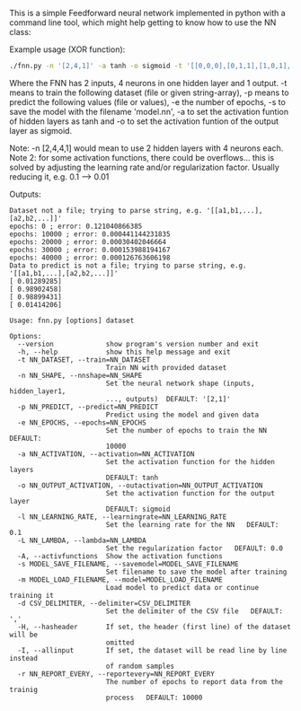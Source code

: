 This is a simple Feedforward neural network implemented in python with a command line tool, which might help getting to know how to use the NN class:

Example usage (XOR function):

``` sh
./fnn.py -n '[2,4,1]' -a tanh -o sigmoid -t '[[0,0,0],[0,1,1],[1,0,1],[1,1,0]]' -p '[[0,0],[0,1],[1,0],[1,1]]' -e 50000 -s model.nn
```

Where the FNN has 2 inputs, 4 neurons in one hidden layer and 1 output. -t means to train the following dataset (file or given string-array), -p means to predict the following values (file or values), -e the number of epochs, -s to save the model with the filename 'model.nn', -a to set the activation funtion of hidden layers as tanh and -o to set the activation funtion of the output layer as sigmoid.


Note: -n [2,4,4,1] would mean to use 2 hidden layers with 4 neurons each.
Note 2: for some activation functions, there could be overflows... this is solved by adjusting the learning rate and/or regularization factor. Usually reducing it, e.g. 0.1 --> 0.01

Outputs:
```
Dataset not a file; trying to parse string, e.g. '[[a1,b1,...],[a2,b2,...]]'
epochs: 0 ; error: 0.121040866385
epochs: 10000 ; error: 0.000441144231835
epochs: 20000 ; error: 0.00030402046664
epochs: 30000 ; error: 0.000153988194167
epochs: 40000 ; error: 0.000126763606198
Data to predict is not a file; trying to parse string, e.g. '[[a1,b1,...],[a2,b2,...]]'
[ 0.01289285]
[ 0.98902458]
[ 0.98899431]
[ 0.01414206]
```


```
Usage: fnn.py [options] dataset

Options:
  --version             show program's version number and exit
  -h, --help            show this help message and exit
  -t NN_DATASET, --train=NN_DATASET
                        Train NN with provided dataset
  -n NN_SHAPE, --nnshape=NN_SHAPE
                        Set the neural network shape (inputs, hidden_layer1,
                        ..., outputs)  DEFAULT: '[2,1]'
  -p NN_PREDICT, --predict=NN_PREDICT
                        Predict using the model and given data
  -e NN_EPOCHS, --epochs=NN_EPOCHS
                        Set the number of epochs to train the NN  DEFAULT:
                        10000
  -a NN_ACTIVATION, --activation=NN_ACTIVATION
                        Set the activation function for the hidden layers
                        DEFAULT: tanh
  -o NN_OUTPUT_ACTIVATION, --outactivation=NN_OUTPUT_ACTIVATION
                        Set the activation function for the output layer
                        DEFAULT: sigmoid
  -l NN_LEARNING_RATE, --learningrate=NN_LEARNING_RATE
                        Set the learning rate for the NN   DEFAULT: 0.1
  -L NN_LAMBDA, --lambda=NN_LAMBDA
                        Set the regularization factor   DEFAULT: 0.0
  -A, --activfunctions  Show the activation functions
  -s MODEL_SAVE_FILENAME, --savemodel=MODEL_SAVE_FILENAME
                        Set filename to save the model after training
  -m MODEL_LOAD_FILENAME, --model=MODEL_LOAD_FILENAME
                        Load model to predict data or continue training it
  -d CSV_DELIMITER, --delimiter=CSV_DELIMITER
                        Set the delimiter of the CSV file   DEFAULT: ','
  -H, --hasheader       If set, the header (first line) of the dataset will be
                        omitted
  -I, --allinput        If set, the dataset will be read line by line instead
                        of random samples
  -r NN_REPORT_EVERY, --reportevery=NN_REPORT_EVERY
                        The number of epochs to report data from the trainig
                        process   DEFAULT: 10000

```
